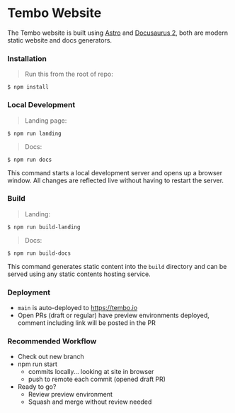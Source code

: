 # Tembo Website

The Tembo website is built using [Astro](https://astro.build) and [Docusaurus 2](https://docusaurus.io/), both are modern static website and docs generators.

### Installation

> Run this from the root of repo:

```
$ npm install
```

### Local Development

> Landing page:

```
$ npm run landing
```

> Docs:

```
$ npm run docs
```

This command starts a local development server and opens up a browser window. All changes are reflected live without having to restart the server.

### Build

> Landing:

```
$ npm run build-landing
```

> Docs:

```
$ npm run build-docs
```

This command generates static content into the `build` directory and can be served using any static contents hosting service.

### Deployment

- `main` is auto-deployed to https://tembo.io
- Open PRs (draft or regular) have preview environments deployed, comment including link will be posted in the PR

### Recommended Workflow

- Check out new branch
- npm run start
  - commits locally... looking at site in browser
  - push to remote each commit (opened draft PR)
- Ready to go?
  - Review preview environment
  - Squash and merge without review needed
